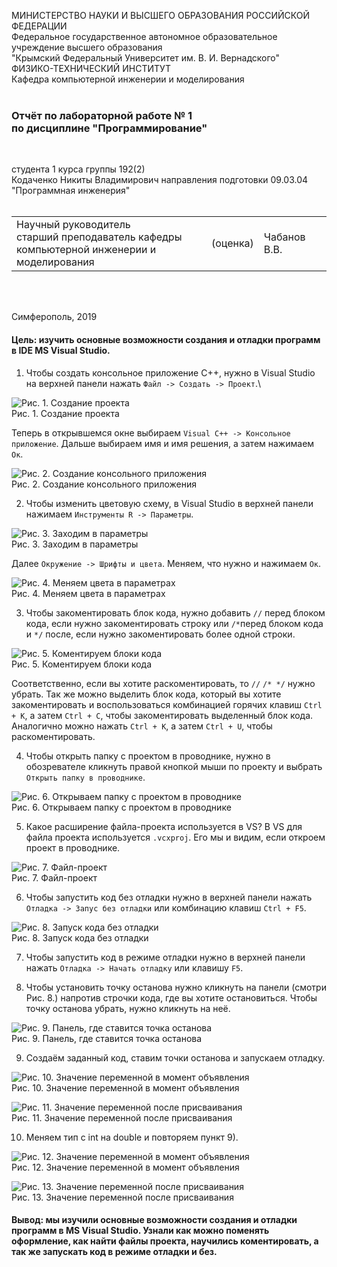 МИНИСТЕРСТВО НАУКИ  И ВЫСШЕГО ОБРАЗОВАНИЯ РОССИЙСКОЙ ФЕДЕРАЦИИ  
Федеральное государственное автономное образовательное учреждение высшего образования  
"Крымский Федеральный Университет им. В. И. Вернадского"  
ФИЗИКО-ТЕХНИЧЕСКИЙ ИНСТИТУТ  
Кафедра компьютерной инженерии и моделирования
<br/><br/>

### Отчёт по лабораторной работе № 1<br/> по дисциплине "Программирование"
<br/>

студента 1 курса группы 192(2)  
Кодаченко Никиты Владимирович
направления подготовки 09.03.04 "Программная инженерия"  
<br/>

<table>
<tr><td>Научный руководитель<br/> старший преподаватель кафедры<br/> компьютерной инженерии и моделирования</td>
<td>(оценка)</td>
<td>Чабанов В.В.</td>
</tr>
</table>
<br/><br/>

Симферополь, 2019

#### Цель: изучить основные возможности создания и отладки программ в IDE MS Visual Studio.

1) Чтобы создать консольное приложение C++, нужно в Visual Studio на верхней панели нажать `Файл -> Создать -> Проект`.\

![](https://github.com/NikitaGitHub19/GitHubCFU/blob/master/Lab1/Screenshots/Screenshot_1.png?raw=true "Рис. 1. Создание проекта")
 </br>Рис. 1. Создание проекта

Теперь в открывшемся окне выбираем `Visual C++ -> Консольное приложение`. Дальше выбираем имя и имя решения, а затем нажимаем `Oк`.

![](https://github.com/NikitaGitHub19/GitHubCFU/blob/master/Lab1/Screenshots/Screenshot_2.png?raw=true "Рис. 2. Создание консольного приложения")
</br>Рис. 2. Создание консольного приложения

2) Чтобы изменить цветовую схему, в Visual Studio в верхней панели нажимаем `Инструменты R -> Параметры`.

![](https://github.com/NikitaGitHub19/GitHubCFU/blob/master/Lab1/Screenshots/Screenshot_3.png?raw=true "Рис. 3. Заходим в параметры")
</br>Рис. 3. Заходим в параметры

Далее `Окружение -> Шрифты и цвета`. Меняем, что нужно и нажимаем `Ок`.

![](https://github.com/NikitaGitHub19/GitHubCFU/blob/master/Lab1/Screenshots/Screenshot_4.png?raw=true "Рис. 4. Меняем цвета в параметрах")
</br>Рис. 4. Меняем цвета в параметрах

3) Чтобы закоментировать блок кода, нужно добавить `//` перед блоком кода, если нужно закоментировать строку или `/*`перед блоком кода и `*/` после, если нужно закоментировать более одной строки. 

![](https://github.com/NikitaGitHub19/GitHubCFU/blob/master/Lab1/Screenshots/Screenshot_5.png?raw=true "Рис. 5. Коментируем блоки кода")
</br>Рис. 5. Коментируем блоки кода

Соответственно, если вы хотите раскоментировать, то `//` `/* */` нужно убрать. 
Так же можно выделить блок кода, который вы хотите закоментировать и воспользоваться комбинацией горячих клавиш `Ctrl + K`, а затем `Ctrl + C`, чтобы закоментировать выделенный блок кода. Аналогично можно нажать `Ctrl + K`, а затем `Ctrl + U`, чтобы раскоментировать.

4) Чтобы открыть папку с проектом в проводнике, нужно в обозревателе кликнуть правой кнопкой мыши по проекту и выбрать `Открыть папку в проводнике`.

![](https://github.com/NikitaGitHub19/GitHubCFU/blob/master/Lab1/Screenshots/Screenshot_6.png?raw=true "Рис. 6. Открываем папку с проектом в проводнике")
</br>Рис. 6. Открываем папку с проектом в проводнике

5) Какое расширение файла-проекта используется в VS? В VS для файла проекта используется `.vсxproj`. Его мы и видим, если откроем проект в проводнике.

![](https://github.com/NikitaGitHub19/GitHubCFU/blob/master/Lab1/Screenshots/Screenshot_7.png?raw=true "Рис. 7. Файл-проект")
</br>Рис. 7. Файл-проект

6) Чтобы запустить код без отладки нужно в верхней панели нажать `Отладка -> Запус без отладки` или комбинацию клавиш `Ctrl + F5`.

![](https://github.com/NikitaGitHub19/GitHubCFU/blob/master/Lab1/Screenshots/Screenshot_9.png?raw=true "Рис. 8. Запуск кода без отладки")
</br>Рис. 8. Запуск кода без отладки

7) Чтобы запустить код в режиме отладки нужно в верхней панели нажать `Отладка -> Начать отладку` или клавишу `F5`.

8) Чтобы установить точку останова нужно кликнуть на панели (смотри Рис. 8.) напротив строчки кода, где вы хотите остановиться. Чтобы точку останова убрать, нужно кликнуть на неё.

![](https://github.com/NikitaGitHub19/GitHubCFU/blob/master/Lab1/Screenshots/Screenshot_10.png?raw=true "Рис. 9. Панель, где ставится точка останова")
</br>Рис. 9. Панель, где ставится точка останова

9) Создаём заданный код, ставим точки останова и запускаем отладку.

![](https://github.com/NikitaGitHub19/GitHubCFU/blob/master/Lab1/Screenshots/Screenshot_12.png?raw=true "Рис. 10. Значение переменной в момент объявления")
</br>Рис. 10. Значение переменной в момент объявления

![](https://github.com/NikitaGitHub19/GitHubCFU/blob/master/Lab1/Screenshots/Screenshot_13.png?raw=true "Рис. 11. Значение переменной после присваивания")
</br>Рис. 11. Значение переменной после присваивания

10) Меняем тип с int на double и повторяем пункт 9).

![](https://github.com/NikitaGitHub19/GitHubCFU/blob/master/Lab1/Screenshots/Screenshot_14.png?raw=true "Рис. 12. Значение переменной в момент объявления")
</br>Рис. 12. Значение переменной в момент объявления

![](https://github.com/NikitaGitHub19/GitHubCFU/blob/master/Lab1/Screenshots/Screenshot_15.png?raw=true "Рис. 13. Значение переменной после присваивания")
</br>Рис. 13. Значение переменной после присваивания

#### Вывод: мы изучили основные возможности создания и отладки программ в MS Visual Studio. Узнали как можно поменять оформление, как найти файлы проекта, научились коментировать, а так же запускать код в режиме отладки и без.
